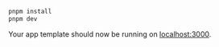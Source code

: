 
```bash
pnpm install
pnpm dev
```

Your app template should now be running on [localhost:3000](http://localhost:3000/).
